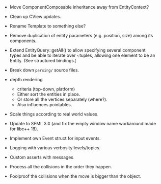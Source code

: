 - Move ComponentComposable inheritance away from EntityContext?

- Clean up CView updates.

- Rename Template to something else?

- Remove duplication of entity parameters (e.g. position, size) among its components.

- Extend EntityQuery::getAll() to allow specifying several component types and be able to iterate over ~tuples, allowing one element to be an Entity. (See structured bindings.)

- Break down `parsing/` source files.

- depth rendering
	- criteria (top-down, platform)
	- Either sort the entities in place.
	- Or store all the vertices separately (where?).
	- Also influences pointables.

- Scale things according to real world values.

- Update to SFML 3.0 (and fix the empty window name workaround made for libc++ 18).

- Implement own Event struct for input events.

- Logging with various verbosity levels/topics.
- Custom asserts with messages.

- Process all the collisions in the order they happen.
- Foolproof the collisions when the move is bigger than the object.
